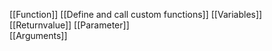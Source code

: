 
[[Function]]
	[[Define and call custom functions]]
	[[Variables]]
	[[Returnvalue]]
	[[Parameter]]	
	[[Arguments]]
